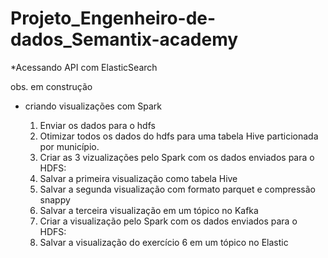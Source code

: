 
# Projeto_Engenheiro-de-dados_Semantix-academy

*Acessando API com ElasticSearch

obs. em construção

* criando visualizações com Spark

    1. Enviar os dados para o hdfs
    2. Otimizar todos os dados do hdfs para uma tabela Hive particionada por município.
    3. Criar as 3 vizualizações pelo Spark com os dados enviados para o HDFS:
    4. Salvar a primeira visualização como tabela Hive
    5. Salvar a segunda visualização com formato parquet e compressão snappy
    6. Salvar a terceira visualização em um tópico no Kafka
    7. Criar a visualização pelo Spark com os dados enviados para o HDFS:
    8. Salvar a visualização do exercício 6 em um tópico no Elastic



